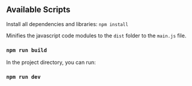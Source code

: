 ## Available Scripts

Install all dependencies and libraries:
`npm install`

Minifies the javascript code modules to the `dist` folder to the `main.js` file.

### `npm run build`

In the project directory, you can run:

### `npm run dev`
